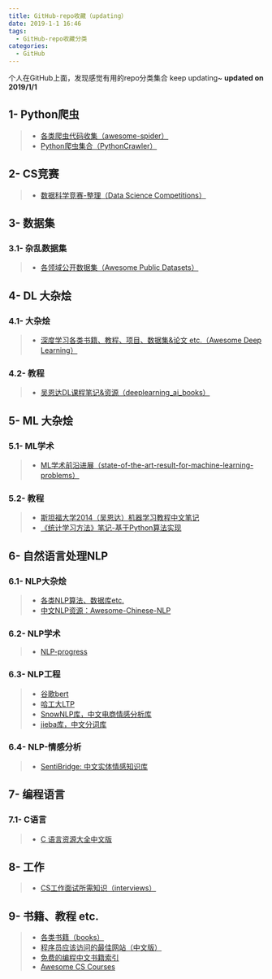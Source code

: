 ```yaml
---
title: GitHub-repo收藏（updating）
date: 2019-1-1 16:46
tags:
  - GitHub-repo收藏分类
categories:
  - GitHub
---
```


个人在GitHub上面，发现感觉有用的repo分类集合
keep updating~
 **updated on 2019/1/1**

## 1- Python爬虫
> * [各类爬虫代码收集（awesome-spider）](https://github.com/facert/awesome-spider)
> * [Python爬虫集合（PythonCrawler）](https://github.com/yhangf/PythonCrawler)

## 2- CS竞赛
> * [数据科学竞赛-整理（Data Science Competitions）](https://github.com/iphysresearch/DataSciComp)

## 3- 数据集
### 3.1- 杂乱数据集
> * [各领域公开数据集（Awesome Public Datasets）](https://github.com/awesomedata/awesome-public-datasets)

## 4- DL 大杂烩
### 4.1- 大杂烩
> * [深度学习各类书籍、教程、项目、数据集&论文 etc.（Awesome Deep Learning）](https://github.com/ChristosChristofidis/awesome-deep-learning)

### 4.2- 教程
> * [吴恩达DL课程笔记&资源（deeplearning_ai_books）](https://github.com/fengdu78/deeplearning_ai_books)

## 5- ML 大杂烩
### 5.1- ML学术
> * [ML学术前沿进展（state-of-the-art-result-for-machine-learning-problems）](https://github.com/RedditSota/state-of-the-art-result-for-machine-learning-problems)

### 5.2- 教程
> * [斯坦福大学2014（吴恩达）机器学习教程中文笔记](https://github.com/fengdu78/Coursera-ML-AndrewNg-Notes)
> * [《统计学习方法》笔记-基于Python算法实现 ](https://github.com/wzyonggege/statistical-learning-method)

## 6- 自然语言处理NLP
### 6.1- NLP大杂烩
> * [各类NLP算法、数据库etc.](https://github.com/fighting41love/funNLP)
> * [中文NLP资源：Awesome-Chinese-NLP](https://github.com/crownpku/Awesome-Chinese-NLP)

### 6.2- NLP学术
> * [NLP-progress](https://github.com/sebastianruder/NLP-progress)

### 6.3- NLP工程
> * [谷歌bert](https://github.com/google-research/bert)
> * [哈工大LTP](https://github.com/HIT-SCIR/ltp)
> * [SnowNLP库，中文电商情感分析库](https://github.com/isnowfy/snownlp)
> * [jieba库，中文分词库](https://github.com/fxsjy/jieba)

### 6.4- NLP-情感分析
> * [SentiBridge: 中文实体情感知识库](https://github.com/rainarch/SentiBridge)

## 7- 编程语言
### 7.1- C语言
> * [C 语言资源大全中文版](https://github.com/jobbole/awesome-c-cn)

## 8- 工作
> * [CS工作面试所需知识（interviews）](https://github.com/kdn251/interviews)

## 9- 书籍、教程 etc.
> * [各类书籍（books）](https://github.com/yuanliangding/books)
> * [程序员应该访问的最佳网站（中文版）](https://github.com/tuteng/Best-websites-a-programmer-should-visit-zh)
> * [免费的编程中文书籍索引](https://github.com/justjavac/free-programming-books-zh_CN)
> * [Awesome CS Courses](https://github.com/prakhar1989/awesome-courses)
